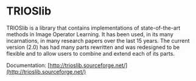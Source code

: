 TRIOSlib
========

TRIOSlib is a library that contains implementations of state-of-the-art methods in Image Operator Learning. It has been used, in its many incarnations, in many research papers over the last 15 years. The current version (2.0) has had many parts rewritten and was redesigned to be flexible and to allow users to combine and extend each of its parts.

Documentation: [http://trioslib.sourceforge.net/](http://trioslib.sourceforge.net/)
